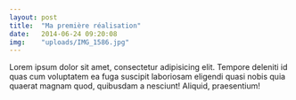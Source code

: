 ```yaml
---
layout: post
title:  "Ma première réalisation"
date:   2014-06-24 09:20:08
img:    "uploads/IMG_1586.jpg"
---
```


Lorem ipsum dolor sit amet, consectetur adipisicing elit. Tempore deleniti id quas cum voluptatem ea fuga suscipit laboriosam eligendi quasi nobis quia quaerat magnam quod, quibusdam a nesciunt! Aliquid, praesentium!